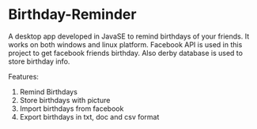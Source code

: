 Birthday-Reminder
=================

A desktop app developed in JavaSE to remind birthdays of your friends. It works on both windows and linux platform. Facebook API is used in this project to get facebook friends birthday. Also derby database is used to store birthday info.


Features:
1. Remind Birthdays
2. Store birthdays with picture
3. Import birthdays from facebook
4. Export birthdays in txt, doc and csv format


